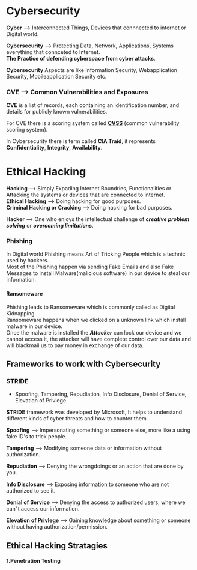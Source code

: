 # Cybersecurity

 **Cyber** --> Interconnected Things, Devices that connnected to internet or Digital world.
 
**Cybersecurity** --> Protecting Data, Network, Applications, Systems everything that connceted to Internet.</br>
**The Practice of defending cyberspace from cyber attacks**.

**Cybersecurity** Aspects are like Information Security, Webapplication Security, Mobileapplication Security etc.

### CVE --> Common Vulnerabilities and Exposures
**CVE** is a list of records, each containing an identification number, and details for publicly known vulnerabilities.

For CVE there is a scoring system called **[CVSS](https://www.cvedetails.com/)** (common vulnerability scoring system).

In Cybersecurity there is term called **CIA Traid**, it represents **Confidentiality**, **Integrity**, **Availability**.

# Ethical Hacking

**Hacking** --> Simply Expading Internet Boundries, Functionalities or Attacking the systems or devices that are connected to internet.\
**Ethical Hacking** --> Doing hacking for good purposes.\
**Criminal Hacking or Cracking** --> Doing hacking for bad purposes.

**Hacker** --> One who enjoys the intellectual challenge of ***creative problem solving*** or ***overcoming limitations***.

### Phishing
In Digital world Phishing means Art of Tricking People which is a technic used by hackers.\
Most of the Phishing happen via sending Fake Emails and also Fake Messages to install Malware(malicious software) in our device to steal our information.

#### Ransomeware
Phishing leads to Ransomeware which is commonly called as Digital Kidnapping.\
Ransomeware happens when we clicked on a unknown link which install malware in our device.\
Once the malware is installed the ***Attacker*** can lock our device and we cannot access it, the attacker will have complete control over our data and will blackmail us to pay money in exchange of our data.

## Frameworks to work with Cybersecurity

### STRIDE
- Spoofing, Tampering, Repudiation, Info Disclosure, Denial of Service, Elevation of Privlege

**STRIDE** framework was developed by Microsoft, It helps to understand different kinds of cyber threats and how to counter them.

**Spoofing** --> Impersonating something or someone else, more like a using fake ID's to trick people.

**Tampering** --> Modifying someone data or information without authorization.

**Repudiation** --> Denying the wrongdoings or an action that are done by you.

**Info Disclosure** --> Exposing information to someone who are not authorized to see it.

**Denial of Service** --> Denying the access to authorized users, where we can"t access our information.

**Elevation of Privlege** --> Gaining knowledge about something or someone without having authorization/permission.

## Ethical Hacking Stratagies
#### 1.Penetration Testing

